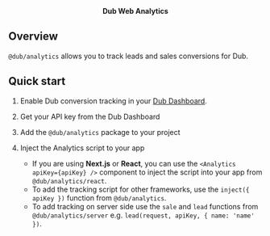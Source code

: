 <div align="center"><strong>Dub Web Analytics</strong></div>

## Overview

`@dub/analytics` allows you to track leads and sales conversions for Dub.

## Quick start

1. Enable Dub conversion tracking in your [Dub Dashboard](https://dub.co).
2. Get your API key from the Dub Dashboard
3. Add the `@dub/analytics` package to your project
4. Inject the Analytics script to your app

   - If you are using **Next.js** or **React**, you can use the `<Analytics apiKey={apiKey} />` component to inject the script into your app from `@dub/analytics/react`.
   - To add the tracking script for other frameworks, use the `inject({ apiKey })` function from `@dub/analytics`.
   - To add tracking on server side use the `sale` and `lead` functions from `@dub/analytics/server` e.g. `lead(request, apiKey, { name: 'name' })`.
